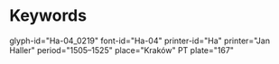 # Keywords
glyph-id="Ha-04_0219"
font-id="Ha-04"
printer-id="Ha"
printer="Jan Haller"
period="1505–1525"
place="Kraków"
PT plate="167"

